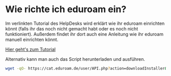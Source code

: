 # Wie richte ich eduroam ein?


Im verlinkten Tutorial des HelpDesks wird erklärt wie ihr eduroam einrichten könnt
(falls ihr das noch nicht gemacht habt oder es noch nicht funktioniert).
Außerdem findet ihr dort auch eine Anleitung wie ihr eduroam manuell einrichten könnt.

 [Hier geht's zum Tutorial](https://ticket.haw-landshut.de/otrs/public.pl?Action=PublicFAQExplorer;CategoryID=16)

Alternativ kann man auch das Script herunterladen und ausführen.  
```sh
wget -qO- https://cat.eduroam.de/user/API.php?action=downloadInstaller&lang=de&profile=254&id=linux | bash
```
